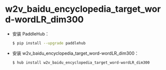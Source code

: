 # w2v_baidu_encyclopedia_target_word-wordLR_dim300
* 安装 PaddleHub：

    ```bash
    $ pip install --upgrade paddlehub
    ```

* 安装 w2v_baidu_encyclopedia_target_word-wordLR_dim300：

    ```bash
    $ hub install w2v_baidu_encyclopedia_target_word-wordLR_dim300
    ```
